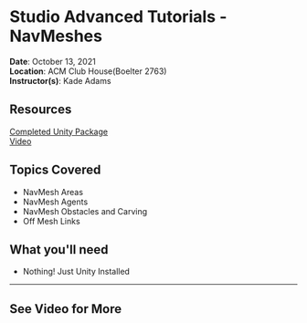 # Studio Advanced Tutorials - NavMeshes
 
**Date**: October 13, 2021<br>
**Location**: ACM Club House(Boelter 2763)<br>
**Instructor(s)**: Kade Adams
 
## Resources
[Completed Unity Package](https://drive.google.com/file/d/1QlQ_XwbYnIGlqUGkxl7i-mEmvSxLu-Zt/view?usp=sharing)<br>
[Video](https://www.youtube.com/watch?v=3Yr9BEbGfkU)<br>
 
## Topics Covered
* NavMesh Areas
* NavMesh Agents
* NavMesh Obstacles and Carving
* Off Mesh Links
 
## What you'll need
* Nothing! Just Unity Installed
---
## See Video for More
 
 
